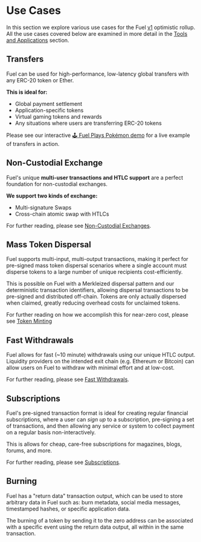 Use Cases
===

In this section we explore various use cases for the Fuel [v1](../Future%20Roadmap/Planned%20Features.md#fuelv1) optimistic rollup. All the use cases covered below are examined in more detail in the [Tools and Applications](../4.%20Tools%20and%20Applications/0.%20Fast%20Withdrawals.md) section.

Transfers
---

Fuel can be used for high-performance, low-latency global transfers with any ERC-20 token or Ether.

**This is ideal for:**
- Global payment settlement
- Application-specific tokens
- Virtual gaming tokens and rewards
- Any situations where users are transferring ERC-20 tokens

Please see our interactive [🕹️ Fuel Plays Pokémon demo](https://fuelplayspokemon.com) for a live example of transfers in action.

Non-Custodial Exchange
---

Fuel's unique **multi-user transactions and HTLC support** are a perfect foundation for non-custodial exchanges.

**We support two kinds of exchange:**
- Multi-signature Swaps
- Cross-chain atomic swap with HTLCs

For further reading, please see [Non-Custodial Exchanges](../4.%20Tools%20and%20Applications/3.%20Non-Custodial%20Exchanges.md).

Mass Token Dispersal
---

Fuel supports multi-input, multi-output transactions, making it perfect for pre-signed mass token dispersal scenarios where a single account must disperse tokens to a large number of unique recipients cost-efficiently.

This is possible on Fuel with a Merkleized dispersal pattern and our deterministic transaction identifiers, allowing dispersal transactions to be pre-signed and distributed off-chain. Tokens are only actually dispersed when claimed, greatly reducing overhead costs for unclaimed tokens.

For further reading on how we accomplish this for near-zero cost, please see [Token Minting](../4.%20Tools%20and%20Applications/1.%20Token%20Minting.md)

Fast Withdrawals
---

Fuel allows for fast (~10 minute) withdrawals using our unique HTLC output. Liquidity providers on the intended exit chain (e.g. Ethereum or Bitcoin) can allow users on Fuel to withdraw with minimal effort and at low-cost.

For further reading, please see [Fast Withdrawals](../4.%20Tools%20and%20Applications/0.%20Fast%20Withdrawals.md).

Subscriptions
---

Fuel's pre-signed transaction format is ideal for creating regular financial subscriptions, where a user can *sign up* to a subscription, pre-signing a set of transactions, and then allowing any service or system to collect payment on a regular basis non-interactively.

This is allows for cheap, care-free subscriptions for magazines, blogs, forums, and more.

For further reading, please see [Subscriptions](../4.%20Tools%20and%20Applications/2.%20Subscriptions.md).

Burning
---

Fuel has a "return data" transaction output, which can be used to store arbitrary data in Fuel such as: burn metadata, social media messages, timestamped hashes, or specific application data.

The burning of a token by sending it to the zero address can be associated with a specific event using the return data output, all within in the same transaction.
